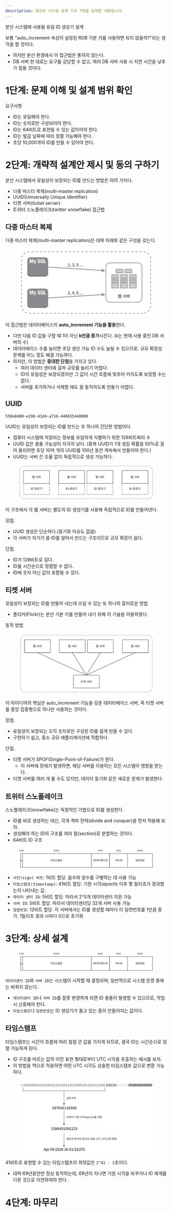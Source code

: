 ```yaml
---
description: 대규모 시스템 설계 기초 7장을 요약한 내용입니다.
---
```


분산 시스템에 사용될 유일 ID 생성기 설계

보통 "auto_increment 속성이 설정된 RDB 기본 키를 사용하면 되지 않을까?"라는 생각을 할 것이다.
- 하지만 분산 환경에서 이 접근법은 통하지 않는다.
- DB 서버 한 대로는 요구를 감당할 수 없고, 여러 DB 서버 사용 시 지연 시간을 낮추가 힘들 것이다.

# 1단계: 문제 이해 및 설계 범위 확인

요구사항
- ID는 유일해야 한다.
- ID는 숫자로만 구성되어야 한다.
- ID는 64비트로 표현될 수 있는 값이어야 한다.
- ID는 발급 날짜에 따라 정렬 가능해야 한다.
- 초당 10,000개의 ID를 만들 수 있어야 한다.

# 2단계: 개략적 설계안 제시 및 동의 구하기

분산 시스템에서 유일성이 보장되는 ID를 만드는 방법은 어려 가지다.
- 다중 마스터 복제(multi-master replication)
- UUID(Universally Unique Identifier)
- 티켓 서버(ticket server)
- 트위터 스노플레이크(twitter snowflake) 접근법

## 다중 마스터 복제

다중 마스터 복제(multi-master replication)은 대략 아래와 같은 구성을 갖는다.

<figure><img src="../../.gitbook/assets/system-design-interview/7-2.png" alt=""><figcaption></figcaption></figure>

이 접근법은 데이터베이스의 **auto_increment 기능을 활용**한다.
- 다만 다음 ID 값을 구할 때 1이 아닌 **k만큼 증가**시킨다. (k는 현재 사용 중인 DB 서버의 수)
- 데이터베이스 수를 늘리면 초당 생산 가능 ID 수도 늘릴 수 있으므로. 규모 확장성 문제를 어느 정도 해결 가능하다.
- 하지만, 이 방법은 **중대한 단점**을 가지고 있다.
  - 여러 데이터 센터에 걸쳐 규모를 늘리기 어렵다.
  - ID의 유일성은 보장되겠지만 그 값이 시간 흐름에 맞추어 커지도록 보장할 수는 없다.
  - 서버를 추가하거나 삭제할 때도 잘 동작하도록 만들기 어렵다.

## UUID

`550e8400-e29b-41d4-a716-446655440000`

UUID는 유일성이 보장되는 ID를 만드는 또 하나의 간단한 방법이다.
- 컴퓨터 시스템에 저장되는 정보를 유일하게 식별하기 위한 128비트짜리 수
- UUID 값은 충돌 가능성이 지극히 낮다. (중복 UUID가 1개 생길 확률을 50%로 끌어 올리려면 초당 10억 개의 UUID를 100년 동안 계속해서 만들어야 한다.)
- UUID는 서버 간 조율 없이 독립적으로 생성 가능하다.

<figure><img src="../../.gitbook/assets/system-design-interview/7-3.png" alt=""><figcaption></figcaption></figure>

이 구조에서 각 웹 서버는 별도의 ID 생성기를 사용해 독립적으로 ID를 만들어낸다.

장점.
- UUID 생성은 단순하다.(동기화 이슈도 없음)
- 각 서버가 자기가 쓸 ID를 알아서 만드는 구조이므로 규모 확장이 쉽다.

단점.
- ID가 128비트로 길다.
- ID를 시간순으로 정렬할 수 없다.
- ID에 숫자 아닌 값이 포함될 수 있다.

## 티켓 서버

유일성이 보장되는 ID를 만들어 내는데 쓰일 수 있는 또 하나의 흥미로운 방법
- 플리커(Flickr)는 분산 기본 키를 만들어 내기 위해 이 기술을 이용하였다.

동작 방법

<figure><img src="../../.gitbook/assets/system-design-interview/7-4.png" alt=""><figcaption></figcaption></figure>

이 아이디어의 핵심은 auto_increment 기능을 갖춘 데이터베이스 서버, 즉 티켓 서버를 중앙 집중형으로 하나만 사용하는 것이다.

장점.
- 유일성이 보장되는 오직 숫자로만 구성된 ID를 쉽게 만들 수 있다.
- 구현하기 쉽고, 중소 규모 애플리케이션에 적합하다.

단점.
- 티켓 서버가 SPOF(Single-Point-of-Failure)가 된다.
  - 이 서버에 장애가 발생하면, 해당 서버를 이용하는 모든 시스템이 영향을 받는다.
- 티켓 서버를 여러 개 둘 수도 있지만, 데이터 동기화 같은 새로운 문제가 발생한다.

## 트위터 스노플레이크

스노플레이크(snowflake)는 독창적인 기법으로 ID를 생성한다.
- ID를 바로 생성하는 대신, 각개 격파 전략(divide and conquer)을 먼저 적용해 보자.
- 생성해야 하는 ID의 구조를 여러 절(section)로 분할하는 것이다.
- 64비트 ID 구조

<figure><img src="../../.gitbook/assets/system-design-interview/7-5.png" alt=""><figcaption></figcaption></figure>

- `사인(sign) 비트`: 1비트 할당. 음수와 양수를 구별하는 데 사용 가능
- `타임스탬프(timestamp)`: 41비트 할당. 기원 시각(epoch) 이후 몇 밀리초가 경과했는지 나타내는 값. 
- `데이터 센터 ID`: 5비트 할당. 따라서 2^5개 데이터센터 지원 가능
- `서버 ID`: 5비트 할당. 따라서 데이터센터당 32개 서버 사용 가능
- `일렵번호`: 12비트 할당. 각 서버에서는 ID를 생성할 때마다 이 일련번호를 1만큼 증가. 1밀리초 경과 시마다 0으로 초기화

# 3단계: 상세 설계

<figure><img src="../../.gitbook/assets/system-design-interview/7-5.png" alt=""><figcaption></figcaption></figure>

`데이터센터 ID`와 `서버 ID`는 시스템이 시작할 때 결정되며, 일반적으로 시스템 운영 중에는 바뀌지 않는다.
- `데이터센터 ID`나 `서버 ID`를 잘못 변경하게 되면 ID 충돌이 발생할 수 있으므로, 작업 시 신중해야 한다.
- `타임스탬프`나 `일련번호`는 ID 생성기가 돌고 있는 중이 만들어지는 값이다.

## 타임스탬프

타임스탬프는 시간이 흐름에 따라 점점 큰 값을 가지게 되므로, 결국 ID는 시간순으로 정렬 가능하게 된다.
- ID 구조를 따르는 값의 이진 표현 형태로부터 UTC 시각을 추출하는 예시를 보자.
- 이 방법을 역으로 적용하면 어떤 UTC 시각도 상술한 타임스탬프 값으로 변환 가능하다.

<figure><img src="../../.gitbook/assets/system-design-interview/7-7.png" alt=""><figcaption></figcaption></figure>

41비트로 표현할 수 있는 타임스탬프의 최댓값은 `2^41 - 1`초이다.
- 대략 69년동안만 정상 동작하는데, 69년이 지나면 기원 시각을 바꾸거나 ID 체계를 다른 것으로 이전하여야 한다.

# 4단계: 마무리